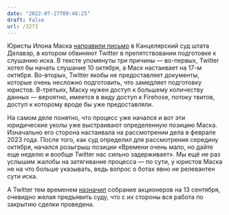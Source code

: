 ```yaml
---
date: "2022-07-27T09:46:25"
draft: False
url: /3271
---
```


Юристы Илона Маска [направили письмо](https://www.theverge.com/2022/7/26/23278854/elon-musk-twitter-trial-start-date-discovery) в Канцелярский суд штата Делавэр, в котором обвиняют Twitter в препятствовании подготовке к слушанию иска. В тексте упомянуты три причины — во-первых, Twitter хотел бы начать слушание 10 октября, а Маск настаивает на 17-м октября. Во-вторых, Twitter якобы не предоставляет документы, которые очень несложно подготовить, что замедляет подготовку юристов. В-третьих, Маску нужен доступ к большему количеству данных — вероятно, имеется в виду доступ к Firehose, потоку твитов, доступ к которому вроде бы уже предоставляли.

На самом деле понятно, что процесс уже начался и вот эти юридические уколы уже выстраивают определенную позицию Маска. Изначально его сторона настаивала на рассмотрении дела в феврале 2023 года. После того, как суд определил для рассмотрения середину октября, начался розыгрыш позиции «Времени очень мало, но дайте еще неделю и вообще Twitter нас сильно задерживает». Мы ещё не раз услышим жалобы на затягивание процесса — по сути, у юристов Маска не на что больше указывать, ведь вопрос о ботах явно не релевантен сути иска. 

А Twitter тем временем [назначил](https://www.cnbc.com/2022/07/26/twitter-to-hold-vote-on-musk-merger-on-sept-13.html) собрание акционеров на 13 сентября, очевидно желая предъявить суду, что с их стороны вся работа по закрытию сделки проведена.
